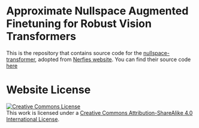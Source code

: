 # Approximate Nullspace Augmented Finetuning for Robust Vision Transformers

This is the repository that contains source code for the [nullspace-transformer](), adopted from [Nerfies website](https://nerfies.github.io/).
You can find their source code [here](https://github.com/nerfies/nerfies.github.io)

# Website License
<a rel="license" href="http://creativecommons.org/licenses/by-sa/4.0/"><img alt="Creative Commons License" style="border-width:0" src="https://i.creativecommons.org/l/by-sa/4.0/88x31.png" /></a><br />This work is licensed under a <a rel="license" href="http://creativecommons.org/licenses/by-sa/4.0/">Creative Commons Attribution-ShareAlike 4.0 International License</a>.